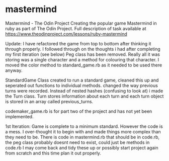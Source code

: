 # mastermind
Mastermind - The Odin Project
Creating the popular game Mastermind in ruby as part of The Odin Project.
Full description of task available at https://www.theodinproject.com/lessons/ruby-mastermind


Update:
I have refactored the game from top to bottom after thinking it through properly.
I followed through on the thoughts i had after completing my first iteration (see below)
Peg class has been removed.  Really all it was storing was a single character and a method for colouring that character.  I moved the color method to standard_game.rb as it needed to be used there anyway.

StandardGame Class created to run a standard game, cleaned this up and seperated out functions to individual methods.
changed the way previous turns were recorded.  Instead of nested hashes (confusing to look at) i made the Turn class.  Turn stores information about each turn and each turn object is stored in an array called previous_turns.

codemaker_game.rb is for part two of the project and has not yet been implemented.


1st Iteration:
Game is complete to a minimum standard. 
However the code is a mess.  I over-thought it to begin with and made things more complex than they need to be.
There is code in mastermind.rb that should be in code.rb, the peg class probably doesnt need to exist, could just be methods in code.rb
I may come back and tidy these up or possibly start project again from scratch and this time plan it out properly.


